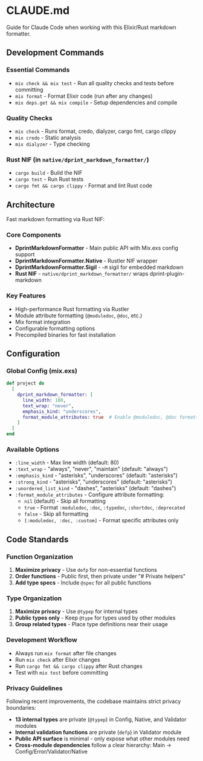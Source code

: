 # CLAUDE.md

Guide for Claude Code when working with this Elixir/Rust markdown formatter.

## Development Commands

### Essential Commands

- `mix check && mix test` - Run all quality checks and tests before committing
- `mix format` - Format Elixir code (run after any changes)
- `mix deps.get && mix compile` - Setup dependencies and compile

### Quality Checks

- `mix check` - Runs format, credo, dialyzer, cargo fmt, cargo clippy
- `mix credo` - Static analysis
- `mix dialyzer` - Type checking

### Rust NIF (in `native/dprint_markdown_formatter/`)

- `cargo build` - Build the NIF
- `cargo test` - Run Rust tests
- `cargo fmt && cargo clippy` - Format and lint Rust code

## Architecture

Fast markdown formatting via Rust NIF:

### Core Components

- **DprintMarkdownFormatter** - Main public API with Mix.exs config support
- **DprintMarkdownFormatter.Native** - Rustler NIF wrapper
- **DprintMarkdownFormatter.Sigil** - `~M` sigil for embedded markdown
- **Rust NIF** - `native/dprint_markdown_formatter/` wraps
  dprint-plugin-markdown

### Key Features

- High-performance Rust formatting via Rustler
- Module attribute formatting (`@moduledoc`, `@doc`, etc.)
- Mix format integration
- Configurable formatting options
- Precompiled binaries for fast installation

## Configuration

### Global Config (mix.exs)

```elixir
def project do
  [
    dprint_markdown_formatter: [
      line_width: 100,
      text_wrap: "never",
      emphasis_kind: "underscores",
      format_module_attributes: true  # Enable @moduledoc, @doc formatting
    ]
  ]
end
```

### Available Options

- `:line_width` - Max line width (default: 80)
- `:text_wrap` - "always", "never", "maintain" (default: "always")
- `:emphasis_kind` - "asterisks", "underscores" (default: "asterisks")
- `:strong_kind` - "asterisks", "underscores" (default: "asterisks")
- `:unordered_list_kind` - "dashes", "asterisks" (default: "dashes")
- `:format_module_attributes` - Configure attribute formatting:
  - `nil` (default) - Skip all formatting
  - `true` - Format `:moduledoc`, `:doc`, `:typedoc`, `:shortdoc`, `:deprecated`
  - `false` - Skip all formatting
  - `[:moduledoc, :doc, :custom]` - Format specific attributes only

## Code Standards

### Function Organization

1. **Maximize privacy** - Use `defp` for non-essential functions
2. **Order functions** - Public first, then private under "# Private helpers"
3. **Add type specs** - Include `@spec` for all public functions

### Type Organization

1. **Maximize privacy** - Use `@typep` for internal types
2. **Public types only** - Keep `@type` for types used by other modules
3. **Group related types** - Place type definitions near their usage

### Development Workflow

- Always run `mix format` after file changes
- Run `mix check` after Elixir changes
- Run `cargo fmt && cargo clippy` after Rust changes
- Test with `mix test` before committing

### Privacy Guidelines

Following recent improvements, the codebase maintains strict privacy boundaries:

- **13 internal types** are private (`@typep`) in Config, Native, and Validator modules
- **Internal validation functions** are private (`defp`) in Validator module
- **Public API surface** is minimal - only expose what other modules need
- **Cross-module dependencies** follow a clear hierarchy: Main → Config/Error/Validator/Native
